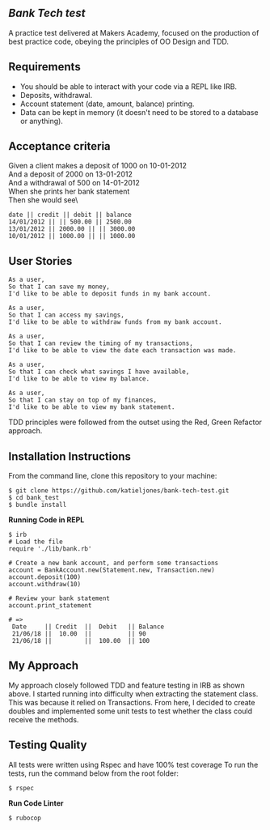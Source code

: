 *Bank Tech test*
---
A practice test delivered at Makers Academy, focused on the production of best practice code, obeying the principles of OO Design and TDD.

**Requirements**
----
 - You should be able to interact with your code via a REPL like IRB.
-  Deposits, withdrawal.
-  Account statement (date, amount, balance) printing.
-  Data can be kept in memory (it doesn't need to be stored to a database or anything).

**Acceptance criteria**
----
Given a client makes a deposit of 1000 on 10-01-2012\
And a deposit of 2000 on 13-01-2012\
And a withdrawal of 500 on 14-01-2012\
When she prints her bank statement\
Then she would see\
```
date || credit || debit || balance
14/01/2012 || || 500.00 || 2500.00
13/01/2012 || 2000.00 || || 3000.00
10/01/2012 || 1000.00 || || 1000.00
```

**User Stories**
----
```
As a user,
So that I can save my money,
I'd like to be able to deposit funds in my bank account.

As a user,
So that I can access my savings,
I'd like to be able to withdraw funds from my bank account.

As a user,
So that I can review the timing of my transactions,
I'd like to be able to view the date each transaction was made.

As a user,
So that I can check what savings I have available,
I'd like to be able to view my balance.

As a user,
So that I can stay on top of my finances,
I'd like to be able to view my bank statement.
```

TDD principles were followed from the outset using the Red, Green Refactor approach.

**Installation Instructions**
----
From the command line, clone this repository to your machine:

```
$ git clone https://github.com/katieljones/bank-tech-test.git
$ cd bank_test
$ bundle install
```

**Running Code in REPL**

```
$ irb
# Load the file
require './lib/bank.rb'

# Create a new bank account, and perform some transactions
account = BankAccount.new(Statement.new, Transaction.new)
account.deposit(100)
account.withdraw(10)

# Review your bank statement
account.print_statement

# =>
 Date     || Credit  ||  Debit   || Balance
 21/06/18 ||  10.00  ||          || 90
 21/06/18 ||         ||  100.00  || 100
 ```
 **My Approach**
 ----
 My approach closely followed TDD and feature testing in IRB as shown above. I started running into difficulty when extracting the statement class. This was because it relied on Transactions. From here, I decided to create doubles and implemented some unit tests to test whether the class could receive the methods.

 **Testing Quality**
 ----
 All tests were written using Rspec and have 100% test coverage
 To run the tests, run the command below from the root folder:
 ```
 $ rspec

 ```

 **Run Code Linter**
 ```
 $ rubocop
 ```

